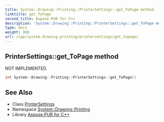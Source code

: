 ```yaml
---
title: System::Drawing::Printing::PrinterSettings::get_ToPage method
linktitle: get_ToPage
second_title: Aspose.PUB for C++
description: 'System::Drawing::Printing::PrinterSettings::get_ToPage method. NOT IMPLEMENTED in C++.'
type: docs
weight: 300
url: /cpp/system.drawing.printing/printersettings/get_topage/
---
```

## PrinterSettings::get_ToPage method


NOT IMPLEMENTED.

```cpp
int System::Drawing::Printing::PrinterSettings::get_ToPage()
```


## See Also

* Class [PrinterSettings](../)
* Namespace [System::Drawing::Printing](../../)
* Library [Aspose.PUB for C++](../../../)
